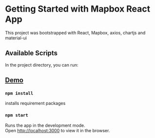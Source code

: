 # Getting Started with Mapbox React App

This project was bootstrapped with React, Mapbox, axios, chartjs and material-ui

## Available Scripts

In the project directory, you can run:

## [Demo](https://festive-hermann-e92afb.netlify.app/)

### `npm install`
installs requirement packages

### `npm start`

Runs the app in the development mode.\
Open [http://localhost:3000](http://localhost:3000) to view it in the browser.
